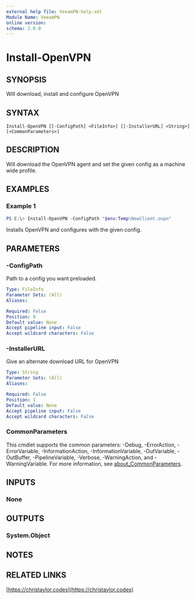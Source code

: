 ```yaml
---
external help file: VeeamPN-help.xml
Module Name: VeeamPN
online version:
schema: 2.0.0
---
```


# Install-OpenVPN

## SYNOPSIS
Will download, install and configure OpenVPN

## SYNTAX

```
Install-OpenVPN [[-ConfigPath] <FileInfo>] [[-InstallerURL] <String>] [<CommonParameters>]
```

## DESCRIPTION
Will download the OpenVPN agent and set the given config as a machine wide profile.

## EXAMPLES

### Example 1
```powershell
PS C:\> Install-OpenVPN -ConfigPath "$env:Temp\NewClient.ovpn"
```

Installs OpenVPN and configures with the given config.

## PARAMETERS

### -ConfigPath
Path to a config you want preloaded.

```yaml
Type: FileInfo
Parameter Sets: (All)
Aliases:

Required: False
Position: 0
Default value: None
Accept pipeline input: False
Accept wildcard characters: False
```

### -InstallerURL
Give an alternate download URL for OpenVPN

```yaml
Type: String
Parameter Sets: (All)
Aliases:

Required: False
Position: 1
Default value: None
Accept pipeline input: False
Accept wildcard characters: False
```

### CommonParameters
This cmdlet supports the common parameters: -Debug, -ErrorAction, -ErrorVariable, -InformationAction, -InformationVariable, -OutVariable, -OutBuffer, -PipelineVariable, -Verbose, -WarningAction, and -WarningVariable. For more information, see [about_CommonParameters](http://go.microsoft.com/fwlink/?LinkID=113216).

## INPUTS

### None
## OUTPUTS

### System.Object
## NOTES

## RELATED LINKS

[https://christaylor.codes](https://christaylor.codes)
